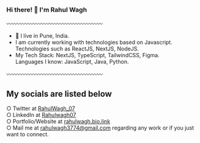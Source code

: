 ### Hi there! 👋 I'm Rahul Wagh

〰️〰️〰️〰️〰️〰️〰️〰️〰️〰️〰️〰️〰️〰️〰️〰️〰️〰️

- 📍 I live in Pune, India. <br>
- I am currently working with technologies based on Javascript. Technologies such as ReactJS, NextJS, NodeJS. <br>
- My Tech Stack: NextJS, TypeScript, TailwindCSS, Figma. <br>
Languages I know: JavaScript, Java, Python.

〰️〰️〰️〰️〰️〰️〰️〰️〰️〰️〰️〰️〰️〰️〰️〰️〰️〰️

## My socials are listed below
  ○ Twitter at [RahulWagh_07](https://twitter.com/RahulWagh_07) <br>
  ○ LinkedIn at [Rahulwagh07](https://www.linkedin.com/in/rahulwagh07/) <br>
  ○ Portfolio/Website at [rahulwagh.bio.link](https://rahulwagh.vercel.app) <br>
  ○ Mail me at [rahulwagh3774@gmail.com](mailto:rahulwagh3774@gmail.com) regarding any work or if you just want to connect.
